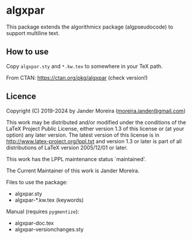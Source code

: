 # algxpar
This package extends the algorithmicx package (algpseudocode) to support multiline text.

## How to use
Copy `algxpar.sty` and `*.kw.tex` to somewhere in your TeX path.

From CTAN: https://ctan.org/pkg/algxpar (check version!)

## Licence
Copyright (C) 2019-2024 by Jander Moreira (moreira.jander@gmail.com)

This work may be distributed and/or modified under the
conditions of the LaTeX Project Public License, either version 1.3
of this license or (at your option) any later version.
The latest version of this license is in
   http://www.latex-project.org/lppl.txt
and version 1.3 or later is part of all distributions of LaTeX
version 2005/12/01 or later.

This work has the LPPL maintenance status `maintained'.

The Current Maintainer of this work is Jander Moreira.

Files to use the package:  
* algxpar.sty
* algxpar-*.kw.tex (keywords)

Manual (requires `pygmentize`):
* algxpar-doc.tex
* algxpar-versionchanges.sty

